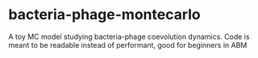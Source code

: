 # bacteria-phage-montecarlo
A toy MC model studying bacteria-phage coevolution dynamics. Code is meant to be readable instead of performant, good for beginners in ABM
